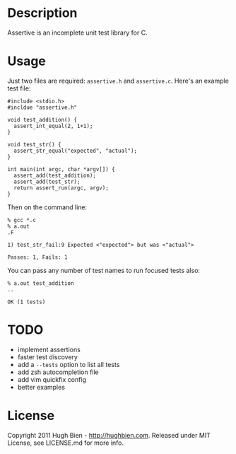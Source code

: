 Description
===========

Assertive is an incomplete unit test library for C.

Usage
=====

Just two files are required: `assertive.h` and `assertive.c`.  Here's an
example test file:

    #include <stdio.h>
    #incldue "assertive.h"

    void test_addition() {
      assert_int_equal(2, 1+1);
    }

    void test_str() {
      assert_str_equal("expected", "actual");
    }

    int main(int argc, char *argv[]) {
      assert_add(test_addition);
      assert_add(test_str);
      return assert_run(argc, argv);
    }

Then on the command line:

    % gcc *.c
    % a.out
    .F

    1) test_str_fail:9 Expected <"expected"> but was <"actual">

    Passes: 1, Fails: 1

You can pass any number of test names to run focused tests also:

    % a.out test_addition
    ..

    OK (1 tests)

TODO
====

* implement assertions
* faster test discovery
* add a `--tests` option to list all tests
* add zsh autocompletion file
* add vim quickfix config
* better examples

License
=======

Copyright 2011 Hugh Bien - http://hughbien.com.
Released under MIT License, see LICENSE.md for more info.
